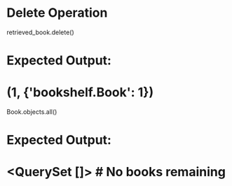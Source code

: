# Delete Operation
retrieved_book.delete()
# Expected Output:
# (1, {'bookshelf.Book': 1})

Book.objects.all()
# Expected Output:
# <QuerySet []>  # No books remaining
